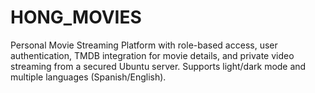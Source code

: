 # HONG_MOVIES
Personal Movie Streaming Platform with role-based access, user authentication, TMDB integration for movie details, and private video streaming from a secured Ubuntu server. Supports light/dark mode and multiple languages (Spanish/English).
